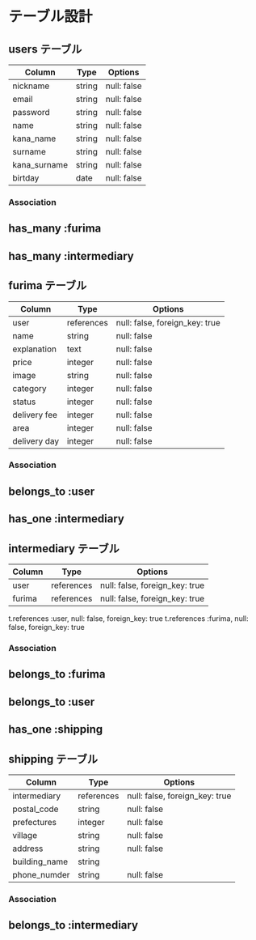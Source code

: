 # テーブル設計

## users テーブル

| Column        | Type   | Options     |
| --------------| ------ | ----------- |
| nickname      | string | null: false |
| email         | string | null: false |
| password      | string | null: false |
| name          | string | null: false |
| kana_name     | string | null: false |
| surname       | string | null: false |
| kana_surname  | string | null: false |
| birtday       | date   | null: false |

### Association
## has_many :furima
## has_many :intermediary

## furima テーブル

| Column       | Type       | Options                        |
| ------------ | ---------- | ------------------------------ |
| user         | references | null: false, foreign_key: true |
| name         | string     | null: false                    |
| explanation  | text       | null: false                    |
| price        | integer    | null: false                    |
| image        | string     | null: false                    |
| category     | integer    | null: false                    |
| status       | integer    | null: false                    |
| delivery fee | integer    | null: false                    |
| area         | integer    | null: false                    |
| delivery day | integer    | null: false                    |

### Association
##  belongs_to :user
##  has_one :intermediary

## intermediary テーブル

| Column   | Type       | Options                        |
| -------- | ---------- | ------------------------------ |
| user     | references | null: false, foreign_key: true |
| furima   | references | null: false, foreign_key: true |

t.references :user,   null: false, foreign_key: true
t.references :furima,   null: false, foreign_key: true

### Association
## belongs_to :furima
## belongs_to :user
## has_one :shipping

## shipping テーブル

| Column        | Type       | Options                        |
| ------------- | ---------- | ------------------------------ |
| intermediary  | references | null: false, foreign_key: true |
| postal_code   | string     | null: false                    |
| prefectures   | integer    | null: false                    |
| village       | string     | null: false                    |
| address       | string     | null: false                    |
| building_name | string     |                                |
| phone_numder  | string     | null: false                    |

### Association
## belongs_to :intermediary
